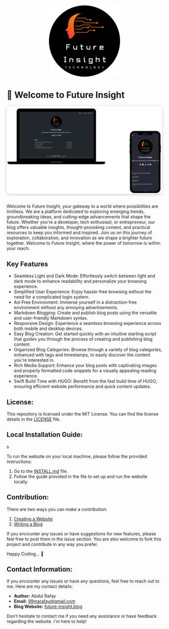 <!-- 
<br>
<br>
<div>
    <div class="circle">
        <img src="static/images/16.png" alt="Your Image">
    </div>
    <br>
    <h1><span class="wave">👋</span> Welcome to Future Insight</h1>
</div>

<div class="image-container">
        <img src="static/images/readME/final-intor-image(1).png" alt="Future Insight Preview" class="preview-image">
</div>
<br>

Visit: [Future Insight](https://future-insight.blog/) to see all features in action.

<br>
<br>
<div style="display: flex; justify-content: center;">
  <a href="https://gohugo.io/"><img src="https://img.shields.io/badge/Built%20with-HUGO-FF4088?style=flat-square&logo=hugo&logoColor=white" alt="Built with HUGO"></a>
  <span style="margin: 0 10px;"></span>
  <a href="https://www.netlify.com/"><img src="https://img.shields.io/badge/Deployed%20on-Netlify-00C7B7?style=flat-square&logo=netlify&logoColor=white" alt="Deployed on Netlify"></a>
  <span style="margin: 0 10px;"></span>
  <a href="https://future-insight.blog/"><img src="https://img.shields.io/badge/Powered%20by-Blog-3498DB?style=flat-square&logo=blogger&logoColor=white" alt="Powered by Blog"></a>
</div>
<br>
<br>

<p>
Welcome to Future Insight, your gateway to a world where possibilities are limitless. We are a platform dedicated to exploring emerging trends, groundbreaking ideas, and cutting-edge advancements that shape the future. Whether you're a developer, tech enthusiast, or entrepreneur, our blog offers valuable insights, thought-provoking content, and practical resources to keep you informed and inspired. Join us on this journey of exploration, collaboration, and innovation as we shape a brighter future together. Welcome to Future Insight, where the power of tomorrow is within your reach.
</p>

<h2>Key Features</h2>

------

<ul>
  <li>Seamless Light and Dark Mode: Effortlessly switch between light and dark mode to enhance readability and personalize your browsing experience.</li>
  <li>Simplified User Experience: Enjoy hassle-free browsing without the need for a complicated login system.</li>
  <li>Ad-Free Environment: Immerse yourself in a distraction-free environment without any annoying advertisements.</li>
  <li>Markdown Blogging: Create and publish blog posts using the versatile and user-friendly Markdown syntax.</li>
  <li>Responsive Design: Experience a seamless browsing experience across both mobile and desktop devices.</li>
  <li>Easy Blog Creation: Get started quickly with an intuitive starting script that guides you through the process of creating and publishing blog content.</li>
  <li>Organized Blog Categories: Browse through a variety of blog categories, enhanced with tags and timestamps, to easily discover the content you're interested in.</li>
  <li>Rich Media Support: Enhance your blog posts with captivating images and properly formatted code snippets for a visually appealing reading experience.</li>
  <li>Swift Build Time with HUGO: Benefit from the fast build time of HUGO, ensuring efficient website performance and quick content updates.</li>
</ul>


<h2>License:</h2>

----

<p>This repository is licensed under the MIT License. You can find the license details in the <a href="/LICENSE">LICENSE</a> file.</p>

<h2>Local Installation Guide:</h2>

----

<p>To run the website on your local machine, please follow the provided instructions:</p>
<ol>
  <li>Go to the <a href="/Instruction/INSTALL.md">INSTALL.md</a> file.</li>
  <li>Follow the guide provided in the file to set up and run the website locally.</li>
</ol>

<h2>Contribution:</h2>

----

<p>There are two ways you can make a contribution:</p>
<ol>
  <li><a href="/Instruction/Development.md">Creating a Website</a></li>
  <li><a href="/Instruction/Write-blog.md">Writing a Blog</a></li>
</ol>
<p>If you encounter any issues or have suggestions for new features, please feel free to post them in the issue section. You are also welcome to fork this project and contribute in any way you prefer.</p>
<p>Happy Coding... <span class="wave">👋</span></p>


<h2>Contact Information:</h2>

----

<p>If you encounter any issues or have any questions, feel free to reach out to me. Here are my contact details:</p>
<ul>
  <li><strong>Author:</strong> Abdul Rafay</li>
  <li><strong>Email:</strong> <a href="mailto:99marafay@gmail.com">99marafay@gmail.com</a></li>
  <li><strong>Blog Website:</strong> <a href="https://future-insight.blog">future-insight.blog</a></li>
</ul>
<p>Don't hesitate to contact me if you need any assistance or have feedback regarding the website. I'm here to help!</p> -->



<p align="center">
    <a herf="https://future-insight.blog/">
    <img src="static/images/readME/new-logo.png" alt="Future Insight"  width="230px" height="230px">
    </a>
  <br>
  <h1><span style="animation-name: wave-animation; animation-duration: 2.5s; animation-iteration-count: infinite; transform-origin: 70% 70%; display: inline-block;">👋</span> Welcome to Future Insight</h1>
</p>

<div style="display: flex; justify-content: center;">
  <div style="justify-content: center; align-items: center; border-radius: 10px; overflow: hidden; box-shadow: 0 2px 10px rgba(0, 0, 0, 0.2);">
    <img src="static/images/readME/final-intor-image(1).png" alt="Future Insight Preview" style="display: block; max-width: 100%; height: auto; border-radius: 10px;">
  </div>
</div>
<br>

<p>Welcome to Future Insight, your gateway to a world where possibilities are limitless. We are a platform dedicated to exploring emerging trends, groundbreaking ideas, and cutting-edge advancements that shape the future. Whether you're a developer, tech enthusiast, or entrepreneur, our blog offers valuable insights, thought-provoking content, and practical resources to keep you informed and inspired. Join us on this journey of exploration, collaboration, and innovation as we shape a brighter future together. Welcome to Future Insight, where the power of tomorrow is within your reach.</p>

<h2>Key Features</h2>
<ul>
  <li>Seamless Light and Dark Mode: Effortlessly switch between light and dark mode to enhance readability and personalize your browsing experience.</li>
  <li>Simplified User Experience: Enjoy hassle-free browsing without the need for a complicated login system.</li>
  <li>Ad-Free Environment: Immerse yourself in a distraction-free environment without any annoying advertisements.</li>
  <li>Markdown Blogging: Create and publish blog posts using the versatile and user-friendly Markdown syntax.</li>
  <li>Responsive Design: Experience a seamless browsing experience across both mobile and desktop devices.</li>
  <li>Easy Blog Creation: Get started quickly with an intuitive starting script that guides you through the process of creating and publishing blog content.</li>
  <li>Organized Blog Categories: Browse through a variety of blog categories, enhanced with tags and timestamps, to easily discover the content you're interested in.</li>
  <li>Rich Media Support: Enhance your blog posts with captivating images and properly formatted code snippets for a visually appealing reading experience.</li>
  <li>Swift Build Time with HUGO: Benefit from the fast build time of HUGO, ensuring efficient website performance and quick content updates.</li>
</ul>

<h2>License:</h2>


<p>This repository is licensed under the MIT License. You can find the license details in the <a href="/LICENSE">LICENSE</a> file.</p>

<h2>Local Installation Guide:</h2>s

<p>To run the website on your local machine, please follow the provided instructions:</p>
<ol>
  <li>Go to the <a href="/Instruction/INSTALL.md">INSTALL.md</a> file.</li>
  <li>Follow the guide provided in the file to set up and run the website locally.</li>
</ol>

<h2>Contribution:</h2>


<p>There are two ways you can make a contribution:</p>
<ol>
  <li><a href="/Instruction/Development.md">Creating a Website</a></li>
  <li><a href="/Instruction/Write-blog.md">Writing a Blog</a></li>
</ol>
<p>If you encounter any issues or have suggestions for new features, please feel free to post them in the issue section. You are also welcome to fork this project and contribute in any way you prefer.</p>
<p>Happy Coding... <span style="animation-name: wave-animation; animation-duration: 2.5s; animation-iteration-count: infinite; transform-origin: 70% 70%; display: inline-block;">👋</span></p>

<h2>Contact Information:</h2>
<p>If you encounter any issues or have any questions, feel free to reach out to me. Here are my contact details:</p>
<ul>
  <li><strong>Author:</strong> Abdul Rafay</li>
  <li><strong>Email:</strong> <a href="mailto:99marafay@gmail.com">99marafay@gmail.com</a></li>
  <li><strong>Blog Website:</strong> <a href="https://future-insight.blog">future-insight.blog</a></li>
</ul>
<p>Don't hesitate to contact me if you need any assistance or have feedback regarding the website. I'm here to help!</p>
